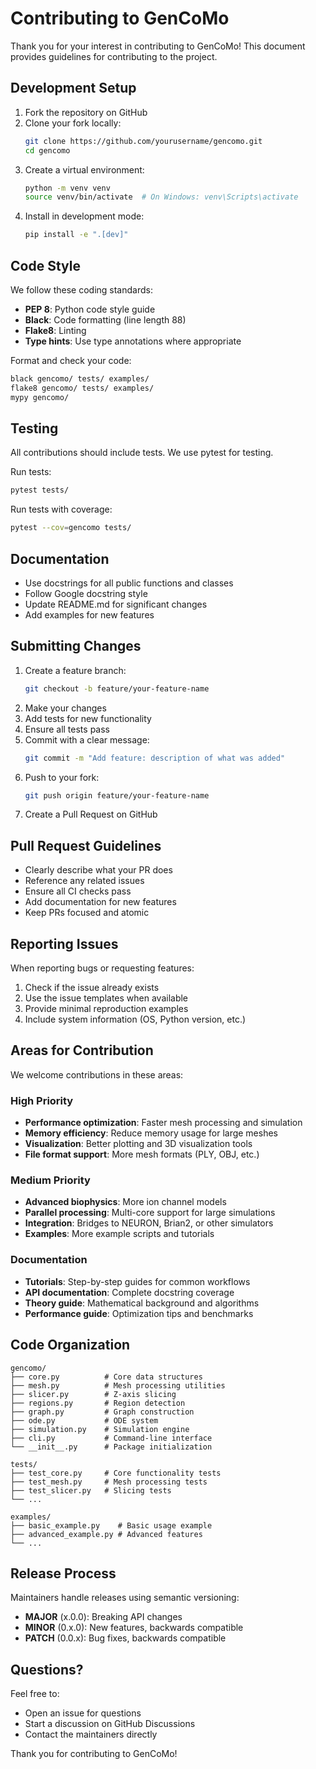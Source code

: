# Contributing to GenCoMo

Thank you for your interest in contributing to GenCoMo! This document provides guidelines for contributing to the project.

## Development Setup

1. Fork the repository on GitHub
2. Clone your fork locally:
   ```bash
   git clone https://github.com/yourusername/gencomo.git
   cd gencomo
   ```
3. Create a virtual environment:
   ```bash
   python -m venv venv
   source venv/bin/activate  # On Windows: venv\Scripts\activate
   ```
4. Install in development mode:
   ```bash
   pip install -e ".[dev]"
   ```

## Code Style

We follow these coding standards:

- **PEP 8**: Python code style guide
- **Black**: Code formatting (line length 88)
- **Flake8**: Linting
- **Type hints**: Use type annotations where appropriate

Format and check your code:
```bash
black gencomo/ tests/ examples/
flake8 gencomo/ tests/ examples/
mypy gencomo/
```

## Testing

All contributions should include tests. We use pytest for testing.

Run tests:
```bash
pytest tests/
```

Run tests with coverage:
```bash
pytest --cov=gencomo tests/
```

## Documentation

- Use docstrings for all public functions and classes
- Follow Google docstring style
- Update README.md for significant changes
- Add examples for new features

## Submitting Changes

1. Create a feature branch:
   ```bash
   git checkout -b feature/your-feature-name
   ```
2. Make your changes
3. Add tests for new functionality
4. Ensure all tests pass
5. Commit with a clear message:
   ```bash
   git commit -m "Add feature: description of what was added"
   ```
6. Push to your fork:
   ```bash
   git push origin feature/your-feature-name
   ```
7. Create a Pull Request on GitHub

## Pull Request Guidelines

- Clearly describe what your PR does
- Reference any related issues
- Ensure all CI checks pass
- Add documentation for new features
- Keep PRs focused and atomic

## Reporting Issues

When reporting bugs or requesting features:

1. Check if the issue already exists
2. Use the issue templates when available
3. Provide minimal reproduction examples
4. Include system information (OS, Python version, etc.)

## Areas for Contribution

We welcome contributions in these areas:

### High Priority
- **Performance optimization**: Faster mesh processing and simulation
- **Memory efficiency**: Reduce memory usage for large meshes
- **Visualization**: Better plotting and 3D visualization tools
- **File format support**: More mesh formats (PLY, OBJ, etc.)

### Medium Priority
- **Advanced biophysics**: More ion channel models
- **Parallel processing**: Multi-core support for large simulations
- **Integration**: Bridges to NEURON, Brian2, or other simulators
- **Examples**: More example scripts and tutorials

### Documentation
- **Tutorials**: Step-by-step guides for common workflows
- **API documentation**: Complete docstring coverage
- **Theory guide**: Mathematical background and algorithms
- **Performance guide**: Optimization tips and benchmarks

## Code Organization

```
gencomo/
├── core.py          # Core data structures
├── mesh.py          # Mesh processing utilities  
├── slicer.py        # Z-axis slicing
├── regions.py       # Region detection
├── graph.py         # Graph construction
├── ode.py           # ODE system
├── simulation.py    # Simulation engine
├── cli.py           # Command-line interface
└── __init__.py      # Package initialization

tests/
├── test_core.py     # Core functionality tests
├── test_mesh.py     # Mesh processing tests
├── test_slicer.py   # Slicing tests
└── ...

examples/
├── basic_example.py    # Basic usage example
├── advanced_example.py # Advanced features
└── ...
```

## Release Process

Maintainers handle releases using semantic versioning:

- **MAJOR** (x.0.0): Breaking API changes
- **MINOR** (0.x.0): New features, backwards compatible
- **PATCH** (0.0.x): Bug fixes, backwards compatible

## Questions?

Feel free to:
- Open an issue for questions
- Start a discussion on GitHub Discussions
- Contact the maintainers directly

Thank you for contributing to GenCoMo!
